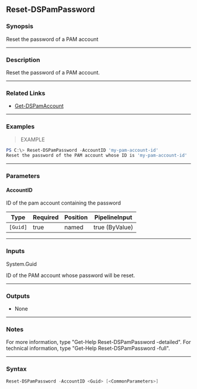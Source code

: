 Reset-DSPamPassword
-------------------

### Synopsis
Reset the password of a PAM account

---

### Description

Reset the password of a PAM account.

---

### Related Links
* [Get-DSPamAccount](Get-DSPamAccount)

---

### Examples
> EXAMPLE

```PowerShell
PS C:\> Reset-DSPamPassword -AccountID 'my-pam-account-id'
Reset the password of the PAM account whose ID is 'my-pam-account-id'
```

---

### Parameters
#### **AccountID**
ID of the pam account containing the password

|Type    |Required|Position|PipelineInput |
|--------|--------|--------|--------------|
|`[Guid]`|true    |named   |true (ByValue)|

---

### Inputs
System.Guid

ID of the PAM account whose password will be reset.

---

### Outputs
* None

---

### Notes
For more information, type "Get-Help Reset-DSPamPassword -detailed". For technical information, type "Get-Help Reset-DSPamPassword -full".

---

### Syntax
```PowerShell
Reset-DSPamPassword -AccountID <Guid> [<CommonParameters>]
```
